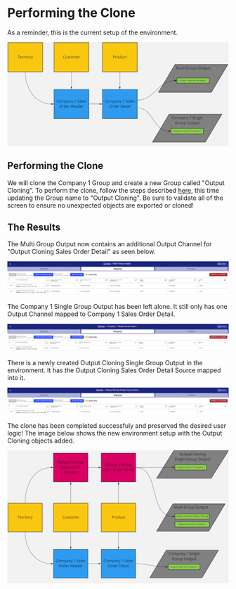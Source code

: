 # Performing the Clone

As a reminder, this is the current setup of the environment.&#x20;

![The Setup](<../../../.gitbook/assets/image (403).png>)

## Performing the Clone

We will clone the Company 1 Group and create a new Group called "Output Cloning". To perform the clone, follow the steps described [here](../very-basic-cloning-example/performing-a-basic-clone.md), this time updating the Group name to "Output Cloning". Be sure to validate all of the screen to ensure no unexpected objects are exported or cloned!



## The Results

The Multi Group Output now contains an additional Output Channel for "Output Cloning Sales Order Detail" as seen below.

![An additional Channel has been added to the existing Output](<../../../.gitbook/assets/image (387).png>)

The Company 1 Single Group Output has been left alone. It still only has one Output Channel mapped to Company 1 Sales Order Detail.

![Only the Company 1 Mapping](<../../../.gitbook/assets/image (385) (1).png>)

There is a newly created Output Cloning Single Group Output in the environment. It has the Output Cloning Sales Order Detail Source mapped into it.

![The newly created Output Cloning Single Group Output](<../../../.gitbook/assets/image (415).png>)



The clone has been completed successfuly and preserved the desired user logic! The image below shows the new environment setup with the Output Cloning objects added.

![The updated environment](<../../../.gitbook/assets/image (384).png>)
